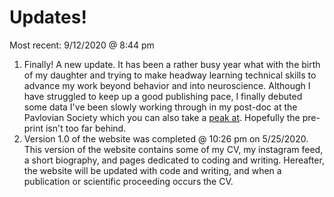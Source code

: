 # Updates!
Most recent: 9/12/2020 @ 8:44 pm

1. Finally! A new update. It has been a rather busy year what with the birth of my daughter and trying to make headway learning technical skills to advance my work beyond behavior and into neuroscience. Although I have struggled to keep up a good publishing pace, I finally debuted some data I've been slowly working through in my post-doc at the Pavlovian Society which you can also take a [peak at](https://osf.io/fj26q/). Hopefully the pre-print isn't too far behind.
2. Version 1.0 of the website was completed @ 10:26 pm on 5/25/2020. This version of the website contains some of my CV, my instagram feed, a short biography, and pages dedicated to coding and writing. Hereafter, the website will be updated with code and writing, and when a publication or scientific proceeding occurs the CV. 
